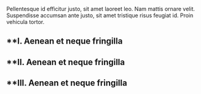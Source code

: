 Pellentesque id efficitur justo, sit amet laoreet leo. Nam mattis ornare velit. Suspendisse accumsan ante justo, sit amet tristique risus feugiat id. Proin vehicula tortor.

## **I. Aenean et neque fringilla

## **II. Aenean et neque fringilla

## **III. Aenean et neque fringilla
